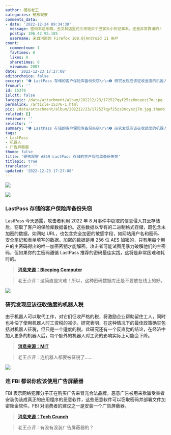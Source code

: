 ```yaml
---
author: 硬核老王
categories: 硬核观察
comments_data:
- date: '2022-12-24 09:34:30'
  message: 密码本这东西，去文具店里花三块钱买个巴掌大小的记事本。还是非常靠谱的！
  postip: 106.42.95.185
  username: 来自河南的 Firefox 108.0|Android 11 用户
count:
  commentnum: 1
  favtimes: 0
  likes: 0
  sharetimes: 0
  viewnum: 2007
date: '2022-12-23 17:27:08'
editorchoice: false
excerpt: "❶ LastPass 存储的客户保险库备份失窃\r\n❷ 研究发现应该征收适度的机器人税\r\n❸ 连 FBI 都说你应该使用广告屏蔽器"
fromurl: ''
id: 15376
islctt: false
largepic: /data/attachment/album/202212/23/172527qyf25zz8mcyezj7m.jpg
permalink: /article-15376-1.html
pic: /data/attachment/album/202212/23/172527qyf25zz8mcyezj7m.jpg.thumb.jpg
related: []
reviewer: ''
selector: ''
summary: "❶ LastPass 存储的客户保险库备份失窃\r\n❷ 研究发现应该征收适度的机器人税\r\n❸ 连 FBI 都说你应该使用广告屏蔽器"
tags:
- LastPass
- 机器人
- 广告屏蔽器
thumb: false
title: '硬核观察 #859 LastPass 存储的客户保险库备份失窃'
titlepic: true
translator: ''
updated: '2022-12-23 17:27:08'
---
```


![](/data/attachment/album/202212/23/172527qyf25zz8mcyezj7m.jpg)


![](/data/attachment/album/202212/23/172542pkd2inci3fyo72yf.jpg)


### LastPass 存储的客户保险库备份失窃


LastPass 今天透露，攻击者利用 2022 年 8 月事件中窃取的信息侵入其云存储后，窃取了客户的保险库数据备份。这些数据以专有的二进制格式存储，既包含未加密的数据，如网站 URL，也包含完全加密的敏感字段，如网站用户名和密码、安全笔记和表单填写的数据。加密的数据是用 256 位 AES 加密的，只有用每个用户的主密码得出的唯一加密密钥才能解密。攻击者可能试图用暴力破解他们的主密码，但如果你的主密码遵循 LastPass 推荐的密码最佳实践，这将是非常困难和耗时的。



> 
> **[消息来源：Bleeping Computer](https://www.bleepingcomputer.com/news/security/lastpass-hackers-stole-customer-vault-data-in-cloud-storage-breach/)**
> 
> 
> 



> 
> 老王点评：这简直是灾难！所以，这种密码数据库还是不要放在线上的好。
> 
> 
> 


![](/data/attachment/album/202212/23/172639a0wpryadzgdg6zp7.jpg)


### 研究发现应该征收适度的机器人税


由于机器人可以取代工作，对它们征收严格的税，将激励企业帮助留住工人，同时也补偿了使用机器人时工资税的减少。研究表明，在这种情况下的最佳政策确实包括对机器人征税，但只是一个适度的税。此研究还有一个反直觉的结论，在经济中加入更多的机器人后，每个额外的机器人对工资的影响实际上可能会下降。



> 
> **[消息来源：MIT](https://news.mit.edu/2022/robot-tax-income-inequality-1221)**
> 
> 
> 



> 
> 老王点评：连机器人都要被征税了……
> 
> 
> 


![](/data/attachment/album/202212/23/172647d500bef12t1ehefa.jpg)


### 连 FBI 都说你应该使用广告屏蔽器


FBI 表示网络犯罪分子正在购买广告来冒充合法品牌。恶意广告被用来欺骗受害者安装伪装成真正的应用程序的恶意软件，这些恶意软件可以窃取密码并部署文件加密赎金软件。FBI 对消费者的建议之一是安装一个广告屏蔽器。



> 
> **[消息来源：Tech Crunch](https://techcrunch.com/2022/12/22/fbi-ad-blocker/)**
> 
> 
> 



> 
> 老王点评：有没有没装广告屏蔽器的？
> 
> 
>